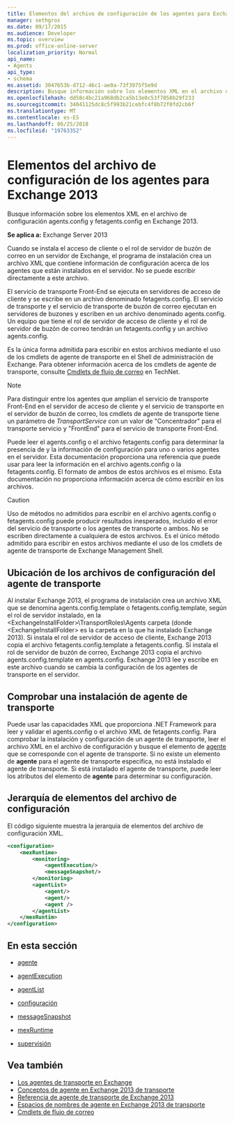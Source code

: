 ```yaml
---
title: Elementos del archivo de configuración de los agentes para Exchange 2013
manager: sethgros
ms.date: 09/17/2015
ms.audience: Developer
ms.topic: overview
ms.prod: office-online-server
localization_priority: Normal
api_name:
- Agents
api_type:
- schema
ms.assetid: 3047653b-d712-46c1-ae0a-73f3975f5e9d
description: Busque información sobre los elementos XML en el archivo de configuración agents.config y fetagents.config en Exchange 2013.
ms.openlocfilehash: dd58c4bc21a968db2ca5b13e0c53f7058b29f233
ms.sourcegitcommit: 34041125dc8c5f993b21cebfc4f8b72f0fd2cb6f
ms.translationtype: MT
ms.contentlocale: es-ES
ms.lasthandoff: 06/25/2018
ms.locfileid: "19763352"
---
```

# <a name="agents-configuration-file-elements-for-exchange-2013"></a>Elementos del archivo de configuración de los agentes para Exchange 2013

Busque información sobre los elementos XML en el archivo de configuración agents.config y fetagents.config en Exchange 2013.
  
**Se aplica a:** Exchange Server 2013
  
Cuando se instala el acceso de cliente o el rol de servidor de buzón de correo en un servidor de Exchange, el programa de instalación crea un archivo XML que contiene información de configuración acerca de los agentes que están instalados en el servidor. No se puede escribir directamente a este archivo. 
  
El servicio de transporte Front-End se ejecuta en servidores de acceso de cliente y se escribe en un archivo denominado fetagents.config. El servicio de transporte y el servicio de transporte de buzón de correo ejecutan en servidores de buzones y escriben en un archivo denominado agents.config. Un equipo que tiene el rol de servidor de acceso de cliente y el rol de servidor de buzón de correo tendrán un fetagents.config y un archivo agents.config. 
  
Es la única forma admitida para escribir en estos archivos mediante el uso de los cmdlets de agente de transporte en el Shell de administración de Exchange. Para obtener información acerca de los cmdlets de agente de transporte, consulte [Cmdlets de flujo de correo](http://technet.microsoft.com/en-us/library/aa998553%28v=exchg.150%29.aspx) en TechNet. 
  
> [!NOTE]
> Para distinguir entre los agentes que amplían el servicio de transporte Front-End en el servidor de acceso de cliente y el servicio de transporte en el servidor de buzón de correo, los cmdlets de agente de transporte tiene un parámetro de _TransportService_ con un valor de "Concentrador" para el transporte servicio y "FrontEnd" para el servicio de transporte Front-End. 
  
Puede leer el agents.config o el archivo fetagents.config para determinar la presencia de y la información de configuración para uno o varios agentes en el servidor. Esta documentación proporciona una referencia que puede usar para leer la información en el archivo agents.config o la fetagents.config. El formato de ambos de estos archivos es el mismo. Esta documentación no proporciona información acerca de cómo escribir en los archivos.
  
> [!CAUTION]
> Uso de métodos no admitidos para escribir en el archivo agents.config o fetagents.config puede producir resultados inesperados, incluido el error del servicio de transporte o los agentes de transporte o ambos. No se escriben directamente a cualquiera de estos archivos. Es el único método admitido para escribir en estos archivos mediante el uso de los cmdlets de agente de transporte de Exchange Management Shell. 
  
## <a name="location-of-the-transport-agent-configuration-files"></a>Ubicación de los archivos de configuración del agente de transporte
<a name="bk_ConfigLoc"> </a>

Al instalar Exchange 2013, el programa de instalación crea un archivo XML que se denomina agents.config.template o fetagents.config.template, según el rol de servidor instalado, en la \<ExchangeInstallFolder\>\TransportRoles\Agents carpeta (donde \<ExchangeInstallFolder\> es la carpeta en la que ha instalado Exchange 2013). Si instala el rol de servidor de acceso de cliente, Exchange 2013 copia el archivo fetagents.config.template a fetagents.config. Si instala el rol de servidor de buzón de correo, Exchange 2013 copia el archivo agents.config.template en agents.config. Exchange 2013 lee y escribe en este archivo cuando se cambia la configuración de los agentes de transporte en el servidor.
  
## <a name="verifying-a-transport-agent-installation"></a>Comprobar una instalación de agente de transporte
<a name="bk_verifyinstall"> </a>

Puede usar las capacidades XML que proporciona .NET Framework para leer y validar el agents.config o el archivo XML de fetagents.config. Para comprobar la instalación y configuración de un agente de transporte, leer el archivo XML en el archivo de configuración y busque el elemento de [agente](agent.md) que se corresponde con el agente de transporte. Si no existe un elemento de **agente** para el agente de transporte específica, no está instalado el agente de transporte. Si está instalado el agente de transporte, puede leer los atributos del elemento de **agente** para determinar su configuración. 
  
## <a name="configuration-file-element-hierarchy"></a>Jerarquía de elementos del archivo de configuración
<a name="bk_elementref"> </a>

El código siguiente muestra la jerarquía de elementos del archivo de configuración XML.
  
```XML
<configuration>
    <mexRuntime>
        <monitoring>
            <agentExecution/>
            <messageSnapshot/>
        </monitoring>
        <agentList>
            <agent/>
            <agent/>
            <agent />
        </agentList>
    </mexRuntim>
</configuration>
```

## <a name="in-this-section"></a>En esta sección
<a name="bk_elementreflist"> </a>

- [agente](agent.md)
    
- [agentExecution](agentexecution.md)
    
- [agentList](agentlist.md)
    
- [configuración](configuration.md)
    
- [messageSnapshot](messagesnapshot.md)
    
- [mexRuntime](mexruntime.md)
    
- [supervisión](monitoring.md)
    
## <a name="see-also"></a>Vea también

- [Los agentes de transporte en Exchange](transport-agents-in-exchange-2013.md)
- [Conceptos de agente en Exchange 2013 de transporte](transport-agent-concepts-in-exchange-2013.md)
- [Referencia de agente de transporte de Exchange 2013](transport-agent-reference-for-exchange-2013.md)
- [Espacios de nombres de agente en Exchange 2013 de transporte](transport-agent-namespaces-in-exchange-2013.md)
- [Cmdlets de flujo de correo](https://docs.microsoft.com/en-us/powershell/exchange/?view=exchange-ps)
    


